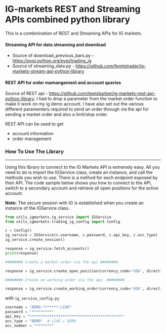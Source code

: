 # IG-markets REST and Streaming APIs combined python library

This is a combinination of REST and Streaming APIs for IG markets.

#### Streaming API for data streaming and download
- Source of download_previous_bars.py - https://pypi.python.org/pypi/trading_ig
- Source of streaming_data.py - https://github.com/femtotrader/ig-markets-stream-api-python-library

#### REST API for order mamangement and account queries
Source of REST api - https://github.com/lewisbarber/ig-markets-rest-api-python-library. I had to drop a parameter from the market order function to make it work on my ig demo account. I have also set out the various different paramenters required to send an order through via the api for sending a market order and also a limit/stop order.

REST API can be used to get 
- account information
- order management


### How To Use The Library
--------------------------

Using this library to connect to the IG Markets API is extremely easy. All you need to do is import the IGService class, create an instance, and call the methods you wish to use. There is a method for each endpoint exposed by their API. The code sample below shows you how to connect to the API, switch to a secondary account and retrieve all open positions for the active account.

**Note:** The secure session with IG is established when you create an instance of the IGService class.

```python
from utils_igmarkets.ig_service import IGService
from utils_igmarkets.trading_ig_config import Config

c = Config()
ig_service = IGService(c.username, c.password, c.api_key, c.acc_type)
ig_service.create_session()

response = ig_service.fetch_accounts()
print(response)

######## Create a market order via the api ########

response = ig_service.create_open_position(currency_code='USD', direction='BUY', epic='CS.D.AUDUSD.MINI.IP', expiry='-', force_open='false', guaranteed_stop='false', level='', limit_distance='', limit_level='', order_type='MARKET', size=3, stop_distance='', stop_level='')

######## Create an working order via the api  ########

response = ig_service.create_working_order(currency_code='USD', direction='SELL', epic='CS.D.AUDUSD.MINI.IP', expiry='-', good_till_date="2016/02/06 20:00:44", guaranteed_stop='true', level=0.7850, limit_distance=200.0, limit_level='', size=1, stop_distance=45.0, stop_level='', time_in_force='GOOD_TILL_CANCELLED', order_type='LIMIT')
```

with `ig_service_config.py`

```python
username = "DEMO-*******-LIVE"
password = "*********"
api_key = "******************************************"
acc_type = "DEMO"  # LIVE / DEMO
acc_number = "*******"
```
